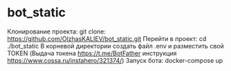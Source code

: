 # bot_static

Клонирование проекта: git clone: https://github.com/OlzhasKALIEV/bot_static.git
Перейти в проект: cd ./bot_static
В корневой директории создать файл .env и разместить свой TOKEN (Выдача токена https://t.me/BotFather инструкция https://www.cossa.ru/instahero/321374/)
Запуск бота: docker-compose up